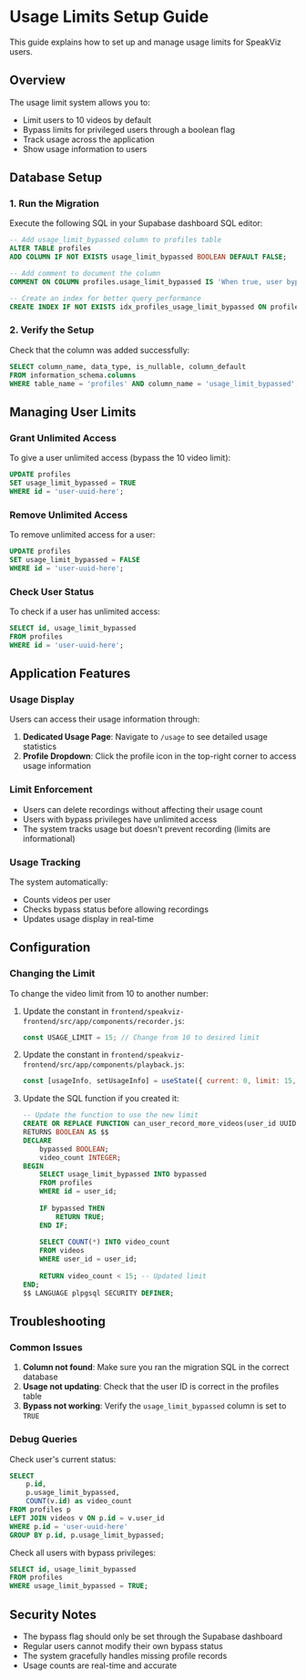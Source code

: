 # Usage Limits Setup Guide

This guide explains how to set up and manage usage limits for SpeakViz users.

## Overview

The usage limit system allows you to:
- Limit users to 10 videos by default
- Bypass limits for privileged users through a boolean flag
- Track usage across the application
- Show usage information to users

## Database Setup

### 1. Run the Migration

Execute the following SQL in your Supabase dashboard SQL editor:

```sql
-- Add usage_limit_bypassed column to profiles table
ALTER TABLE profiles 
ADD COLUMN IF NOT EXISTS usage_limit_bypassed BOOLEAN DEFAULT FALSE;

-- Add comment to document the column
COMMENT ON COLUMN profiles.usage_limit_bypassed IS 'When true, user bypasses the 10 video usage limit';

-- Create an index for better query performance
CREATE INDEX IF NOT EXISTS idx_profiles_usage_limit_bypassed ON profiles(usage_limit_bypassed);
```

### 2. Verify the Setup

Check that the column was added successfully:

```sql
SELECT column_name, data_type, is_nullable, column_default
FROM information_schema.columns 
WHERE table_name = 'profiles' AND column_name = 'usage_limit_bypassed';
```

## Managing User Limits

### Grant Unlimited Access

To give a user unlimited access (bypass the 10 video limit):

```sql
UPDATE profiles 
SET usage_limit_bypassed = TRUE 
WHERE id = 'user-uuid-here';
```

### Remove Unlimited Access

To remove unlimited access for a user:

```sql
UPDATE profiles 
SET usage_limit_bypassed = FALSE 
WHERE id = 'user-uuid-here';
```

### Check User Status

To check if a user has unlimited access:

```sql
SELECT id, usage_limit_bypassed 
FROM profiles 
WHERE id = 'user-uuid-here';
```

## Application Features

### Usage Display

Users can access their usage information through:
1. **Dedicated Usage Page**: Navigate to `/usage` to see detailed usage statistics
2. **Profile Dropdown**: Click the profile icon in the top-right corner to access usage information

### Limit Enforcement

- Users can delete recordings without affecting their usage count
- Users with bypass privileges have unlimited access
- The system tracks usage but doesn't prevent recording (limits are informational)

### Usage Tracking

The system automatically:
- Counts videos per user
- Checks bypass status before allowing recordings
- Updates usage display in real-time

## Configuration

### Changing the Limit

To change the video limit from 10 to another number:

1. Update the constant in `frontend/speakviz-frontend/src/app/components/recorder.js`:
   ```javascript
   const USAGE_LIMIT = 15; // Change from 10 to desired limit
   ```

2. Update the constant in `frontend/speakviz-frontend/src/app/components/playback.js`:
   ```javascript
   const [usageInfo, setUsageInfo] = useState({ current: 0, limit: 15, bypassed: false });
   ```

3. Update the SQL function if you created it:
   ```sql
   -- Update the function to use the new limit
   CREATE OR REPLACE FUNCTION can_user_record_more_videos(user_id UUID)
   RETURNS BOOLEAN AS $$
   DECLARE
       bypassed BOOLEAN;
       video_count INTEGER;
   BEGIN
       SELECT usage_limit_bypassed INTO bypassed
       FROM profiles
       WHERE id = user_id;
       
       IF bypassed THEN
           RETURN TRUE;
       END IF;
       
       SELECT COUNT(*) INTO video_count
       FROM videos
       WHERE user_id = user_id;
       
       RETURN video_count < 15; -- Updated limit
   END;
   $$ LANGUAGE plpgsql SECURITY DEFINER;
   ```

## Troubleshooting

### Common Issues

1. **Column not found**: Make sure you ran the migration SQL in the correct database
2. **Usage not updating**: Check that the user ID is correct in the profiles table
3. **Bypass not working**: Verify the `usage_limit_bypassed` column is set to `TRUE`

### Debug Queries

Check user's current status:
```sql
SELECT 
    p.id,
    p.usage_limit_bypassed,
    COUNT(v.id) as video_count
FROM profiles p
LEFT JOIN videos v ON p.id = v.user_id
WHERE p.id = 'user-uuid-here'
GROUP BY p.id, p.usage_limit_bypassed;
```

Check all users with bypass privileges:
```sql
SELECT id, usage_limit_bypassed 
FROM profiles 
WHERE usage_limit_bypassed = TRUE;
```

## Security Notes

- The bypass flag should only be set through the Supabase dashboard
- Regular users cannot modify their own bypass status
- The system gracefully handles missing profile records
- Usage counts are real-time and accurate 